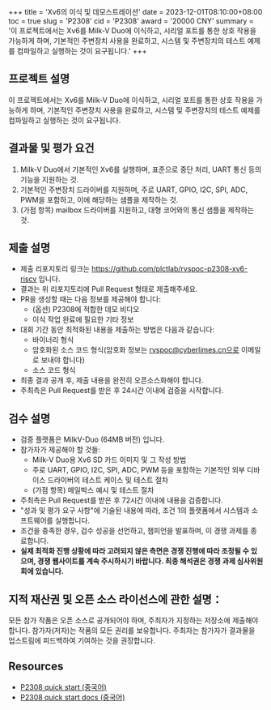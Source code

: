 +++
title = 'Xv6의 이식 및 데모스트레이션'
date = 2023-12-01T08:10:00+08:00
toc = true
slug = 'P2308'
cid = 'P2308'
award = '20000 CNY'
summary = '이 프로젝트에서는 Xv6를 Milk-V Duo에 이식하고, 시리얼 포트를 통한 상호 작용을 가능하게 하며, 기본적인 주변장치 사용을 완료하고, 시스템 및 주변장치의 테스트 예제를 컴파일하고 실행하는 것이 요구됩니다.'
+++

## 프로젝트 설명

이 프로젝트에서는 Xv6를 Milk-V Duo에 이식하고, 시리얼 포트를 통한 상호 작용을 가능하게 하며, 기본적인 주변장치 사용을 완료하고, 시스템 및 주변장치의 테스트 예제를 컴파일하고 실행하는 것이 요구됩니다.

## 결과물 및 평가 요건

1. Milk-V Duo에서 기본적인 Xv6를 실행하며, 표준으로 중단 처리, UART 통신 등의 기능을 지원하는 것.
2. 기본적인 주변장치 드라이버를 지원하며, 주로 UART, GPIO, I2C, SPI, ADC, PWM을 포함하고, 이에 해당하는 샘플을 제작하는 것.
3. (가점 항목) mailbox 드라이버를 지원하고, 대형 코어와의 통신 샘플을 제작하는 것.

## 제출 설명

- 제출 리포지토리 링크는 https://github.com/plctlab/rvspoc-p2308-xv6-riscv 입니다.
- 결과는 위 리포지토리에 Pull Request 형태로 제출해주세요.
- PR을 생성할 때는 다음 정보를 제공해야 합니다:
  - (옵션) P2308에 적합한 데모 비디오
  - 이식 작업 완료에 필요한 기타 정보
- 대회 기간 동안 최적화된 내용을 제출하는 방법은 다음과 같습니다:
  - 바이너리 형식
  - 암호화된 소스 코드 형식(암호화 정보는 rvspoc@cyberlimes.cn으로 이메일로 보내야 합니다)
  - 소스 코드 형식
- 최종 결과 공개 후, 제출 내용을 완전히 오픈소스화해야 합니다.
- 주최측은 Pull Request를 받은 후 24시간 이내에 검증을 시작합니다.

## 검수 설명

- 검증 플랫폼은 MilkV-Duo (64MB 버전) 입니다.
- 참가자가 제공해야 할 것들:
  - Milk-V Duo용 Xv6 SD 카드 이미지 및 그 작성 방법
  - 주로 UART, GPIO, I2C, SPI, ADC, PWM 등을 포함하는 기본적인 외부 디바이스 드라이버의 테스트 케이스 및 테스트 절차
  - (가점 항목) 메일박스 예시 및 테스트 절차
- 주최측은 Pull Request를 받은 후 72시간 이내에 내용을 검증합니다.
- "성과 및 평가 요구 사항"에 기술된 내용에 따라, 조건 1의 플랫폼에서 시스템과 소프트웨어를 실행합니다.
- 조건을 충족한 경우, 검수 성공을 선언하고, 챔피언을 발표하며, 이 경쟁 과제를 종료합니다.
- **실제 최적화 진행 상황에 따라 고려되지 않은 측면은 경쟁 진행에 따라 조정될 수 있으며, 경쟁 웹사이트를 계속 주시하시기 바랍니다. 최종 해석권은 경쟁 과제 심사위원회에 있습니다.**

## 지적 재산권 및 오픈 소스 라이선스에 관한 설명：

모든 참가 작품은 오픈 소스로 공개되어야 하며, 주최자가 지정하는 저장소에 제출해야 합니다. 참가자(저자)는 작품의 모든 권리를 보유합니다. 주최자는 참가자가 결과물을 업스트림에 피드백하여 기여하는 것을 권장합니다.

## Resources

- [P2308 quick start (중국어)](https://www.bilibili.com/video/BV1794y1T7A2/)
- [P2308 quick start docs (중국어)](https://github.com/plctlab/rvspoc/blob/main/archives/2023/Docs/P2308/P2308.md)